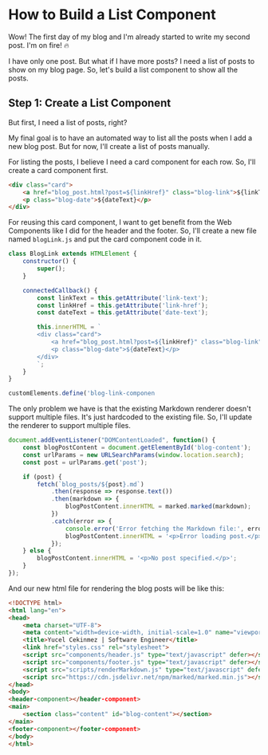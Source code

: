 # How to Build a List Component

Wow! The first day of my blog and I'm already started to write my second post. I'm on fire! 🔥

I have only one post. But what if I have more posts? I need a list of posts to show on my blog page. So, let's build a
list component to show all the posts.

## Step 1: Create a List Component

But first, I need a list of posts, right?

My final goal is to have an automated way to list all the posts when I add a new blog post. But for now, I'll create a
list of posts manually.

For listing the posts, I believe I need a card component for each row. So, I'll create a card component first.

```html
<div class="card">
    <a href="blog_post.html?post=${linkHref}" class="blog-link">${linkText}</a>
    <p class="blog-date">${dateText}</p>
</div>
```

For reusing this card component, I want to get benefit from the Web Components like I did for the header and the footer.
So, I'll create a new file named `blogLink.js` and put the card component code in it.

```javascript
class BlogLink extends HTMLElement {
    constructor() {
        super();
    }

    connectedCallback() {
        const linkText = this.getAttribute('link-text');
        const linkHref = this.getAttribute('link-href');
        const dateText = this.getAttribute('date-text');

        this.innerHTML = `
        <div class="card">
            <a href="blog_post.html?post=${linkHref}" class="blog-link">${linkText}</a>
            <p class="blog-date">${dateText}</p>
        </div>
        `;
    }
}

customElements.define('blog-link-componen
```

The only problem we have is that the existing Markdown renderer doesn't support multiple files. It's just hardcoded to
the existing file. So, I'll update the renderer to support multiple files.

```javascript
document.addEventListener("DOMContentLoaded", function() {
    const blogPostContent = document.getElementById('blog-content');
    const urlParams = new URLSearchParams(window.location.search);
    const post = urlParams.get('post');

    if (post) {
        fetch(`blog_posts/${post}.md`)
            .then(response => response.text())
            .then(markdown => {
                blogPostContent.innerHTML = marked.marked(markdown);
            })
            .catch(error => {
                console.error('Error fetching the Markdown file:', error);
                blogPostContent.innerHTML = '<p>Error loading post.</p>';
            });
    } else {
        blogPostContent.innerHTML = '<p>No post specified.</p>';
    }
});
```

And our new html file for rendering the blog posts will be like this:

```html
<!DOCTYPE html>
<html lang="en">
<head>
    <meta charset="UTF-8">
    <meta content="width=device-width, initial-scale=1.0" name="viewport">
    <title>Yucel Cekinmez | Software Engineer</title>
    <link href="styles.css" rel="stylesheet">
    <script src="components/header.js" type="text/javascript" defer></script>
    <script src="components/footer.js" type="text/javascript" defer></script>
    <script src="scripts/renderMarkdown.js" type="text/javascript" defer></script>
    <script src="https://cdn.jsdelivr.net/npm/marked/marked.min.js"></script>
</head>
<body>
<header-component></header-component>
<main>
    <section class="content" id="blog-content"></section>
</main>
<footer-component></footer-component>
</body>
</html>
```